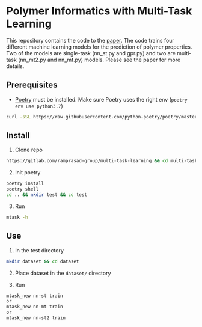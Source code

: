 # Polymer Informatics with Multi-Task Learning 

This repository contains the code to the [paper](https://www.cell.com/patterns/fulltext/S2666-3899(21)00058-1). The code trains four different machine learning models for the prediction of polymer properties. Two of the models are single-task (nn_st.py and gpr.py) and two are multi-task (nn_mt2.py and nn_mt.py) models. Please see the paper for more details.

## Prerequisites

- [Poetry](https://python-poetry.org/docs/) must be installed. Make sure Poetry uses the right env (`poetry env use python3.7`)

```bash
curl -sSL https://raw.githubusercontent.com/python-poetry/poetry/master get-poetry.py | python
```

## Install

1. Clone repo 
```bash
https://gitlab.com/ramprasad-group/multi-task-learning && cd multi-task-learning
```

2. Init poetry
```bash
poetry install
poetry shell
cd .. && mkdir test && cd test
```

3. Run

```bash 
mtask -h
```

## Use

1. In the test directory

```bash
mkdir dataset && cd dataset
```

2. Place dataset in the `dataset/` directory

3. Run

```bash
mtask_new nn-st train
or
mtask_new nn-mt train
or
mtask_new nn-st2 train
```


